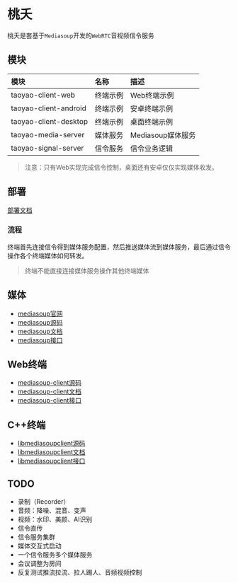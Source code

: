 # 桃夭

桃夭是套基于`Mediasoup`开发的`WebRTC`音视频信令服务

## 模块

|模块|名称|描述|
|:--|:--|:--|
|taoyao-client-web|终端示例|Web终端示例|
|taoyao-client-android|终端示例|安卓终端示例|
|taoyao-client-desktop|终端示例|桌面终端示例|
|taoyao-media-server|媒体服务|Mediasoup媒体服务|
|taoyao-signal-server|信令服务|信令业务逻辑|

> 注意：只有Web实现完成信令控制，桌面还有安卓仅仅实现媒体收发。

## 部署

[部署文档](./docs/Deploy.md)

### 流程

终端首先连接信令得到媒体服务配置，然后推送媒体流到媒体服务，最后通过信令操作各个终端媒体如何转发。

> 终端不能直接连接媒体服务操作其他终端媒体

## 媒体

* [mediasoup官网](https://mediasoup.org/)
* [mediasoup源码](https://github.com/versatica/mediasoup)
* [mediasoup文档](https://mediasoup.org/documentation/v3/mediasoup)
* [mediasoup接口](https://mediasoup.org/documentation/v3/mediasoup/api)

## Web终端

* [mediasoup-client源码](https://github.com/versatica/mediasoup-client)
* [mediasoup-client文档](https://mediasoup.org/documentation/v3/mediasoup-client)
* [mediasoup-client接口](https://mediasoup.org/documentation/v3/mediasoup-client/api)

## C++终端

* [libmediasoupclient源码](https://github.com/versatica/libmediasoupclient)
* [libmediasoupclient文档](https://mediasoup.org/documentation/v3/libmediasoupclient)
* [libmediasoupclient接口](https://mediasoup.org/documentation/v3/libmediasoupclient/api)

## TODO

* 录制（Recorder）
* 音频：降噪、混音、变声
* 视频：水印、美颜、AI识别
* 信令直传
* 信令服务集群
* 媒体交互式启动
* 一个信令服务多个媒体服务
* 会议调整为房间
* 反复测试推流拉流、拉人踢人、音频视频控制
